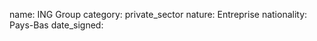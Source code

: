 name: ING Group
category: private_sector
nature:  Entreprise
nationality: Pays-Bas
date_signed:
    